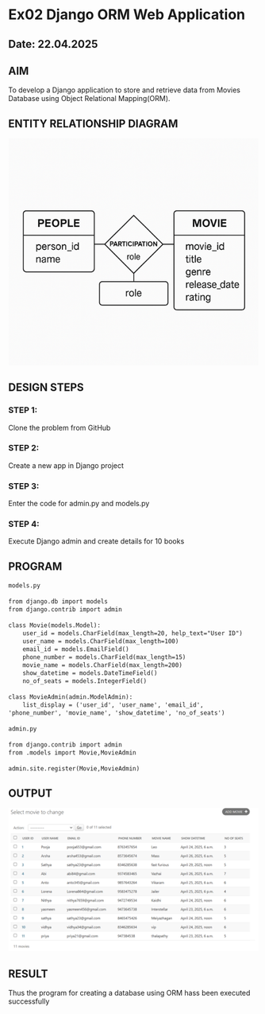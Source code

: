 # Ex02 Django ORM Web Application
## Date: 22.04.2025

## AIM
To develop a Django application to store and retrieve data from Movies Database using Object Relational Mapping(ORM).

## ENTITY RELATIONSHIP DIAGRAM

![alt text](<Screenshot 2025-04-14 213431.png>)


## DESIGN STEPS

### STEP 1:
Clone the problem from GitHub

### STEP 2:
Create a new app in Django project

### STEP 3:
Enter the code for admin.py and models.py

### STEP 4:
Execute Django admin and create details for 10 books

## PROGRAM
```
models.py

from django.db import models
from django.contrib import admin

class Movie(models.Model):
    user_id = models.CharField(max_length=20, help_text="User ID")
    user_name = models.CharField(max_length=100)
    email_id = models.EmailField()
    phone_number = models.CharField(max_length=15)
    movie_name = models.CharField(max_length=200)
    show_datetime = models.DateTimeField()
    no_of_seats = models.IntegerField()

class MovieAdmin(admin.ModelAdmin):
    list_display = ('user_id', 'user_name', 'email_id', 'phone_number', 'movie_name', 'show_datetime', 'no_of_seats')

admin.py

from django.contrib import admin
from .models import Movie,MovieAdmin

admin.site.register(Movie,MovieAdmin)
```

## OUTPUT

![alt text](<Screenshot 2025-04-22 181144.png>)



## RESULT
Thus the program for creating a database using ORM hass been executed successfully
